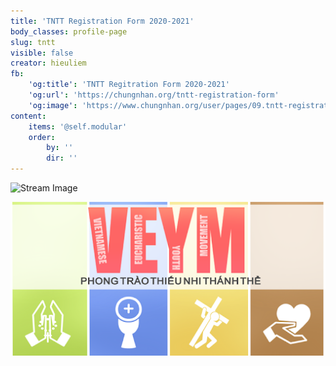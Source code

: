 ```yaml
---
title: 'TNTT Registration Form 2020-2021'
body_classes: profile-page
slug: tntt
visible: false
creator: hieuliem
fb:
    'og:title': 'TNTT Regitration Form 2020-2021'
    'og:url': 'https://chungnhan.org/tntt-registration-form'
    'og:image': 'https://www.chungnhan.org/user/pages/09.tntt-registration-form/veym.png'
content:
    items: '@self.modular'
    order:
        by: ''
        dir: ''
---
```


<script src="https://form.jotform.com/jsform/202027238090143"></script>

![Stream Image](theme://images/dangTG_c.jpg)

![](veym.png)